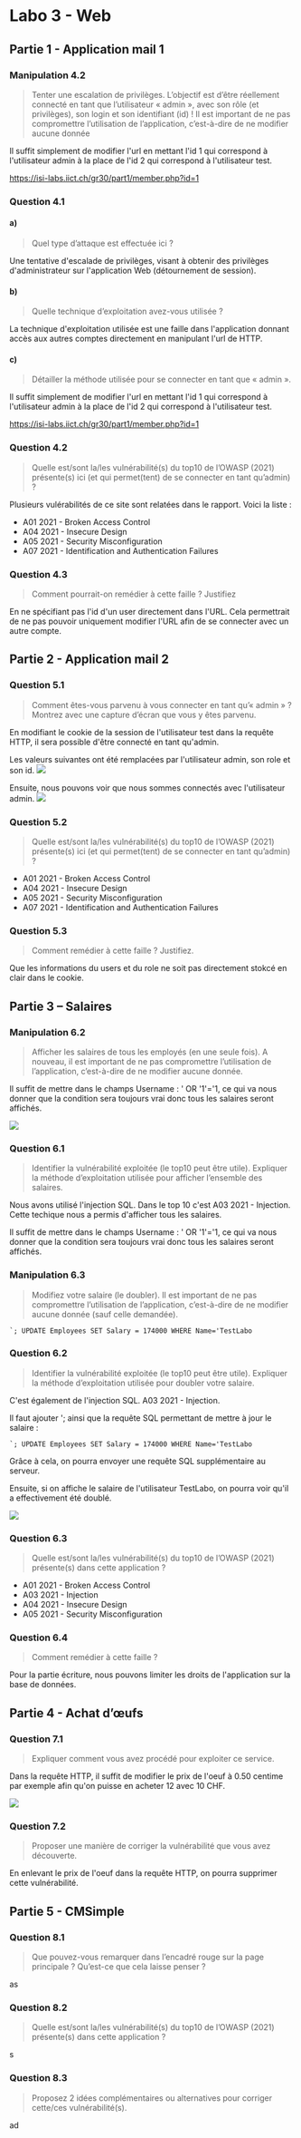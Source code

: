 # Labo 3 - Web

## Partie 1 - Application mail 1
### Manipulation 4.2
> Tenter une escalation de privilèges. L’objectif est d’être réellement connecté en tant
que l’utilisateur « admin », avec son rôle (et privilèges), son login et son identifiant
(id) !
Il est important de ne pas compromettre l’utilisation de l’application, c’est-à-dire de
ne modifier aucune donnée

Il suffit simplement de modifier l'url en mettant l'id 1 qui correspond à l'utilisateur admin à la place de l'id 2 qui correspond à l'utilisateur test.

https://isi-labs.iict.ch/gr30/part1/member.php?id=1

### Question 4.1
#### a) 
> Quel type d’attaque est effectuée ici ?

Une tentative d'escalade de privilèges, visant à obtenir des privilèges d'administrateur sur l'application Web (détournement de session).

#### b)
> Quelle technique d’exploitation avez-vous utilisée ?

La technique d'exploitation utilisée est une faille dans l'application donnant accès aux autres comptes directement en manipulant l'url de HTTP.

#### c)
> Détailler la méthode utilisée pour se connecter en tant que « admin ».

Il suffit simplement de modifier l'url en mettant l'id 1 qui correspond à l'utilisateur admin à la place de l'id 2 qui correspond à l'utilisateur test.

https://isi-labs.iict.ch/gr30/part1/member.php?id=1

### Question 4.2
> Quelle est/sont la/les vulnérabilité(s) du top10 de l’OWASP (2021) présente(s) ici (et
qui permet(tent) de se connecter en tant qu’admin) ?

Plusieurs vulérabilités de ce site sont relatées dans le rapport.
Voici la liste :
- A01 2021 - Broken Access Control
- A04 2021 - Insecure Design
- A05 2021 - Security Misconfiguration
- A07 2021 - Identification and Authentication Failures

### Question 4.3
> Comment pourrait-on remédier à cette faille ? Justifiez

En ne spécifiant pas l'id d'un user directement dans l'URL.
Cela permettrait de ne pas pouvoir uniquement modifier l'URL afin de se connecter avec un autre compte.

## Partie 2 - Application mail 2
### Question 5.1
> Comment êtes-vous parvenu à vous connecter en tant qu’« admin » ?
> Montrez avec une capture d’écran que vous y êtes parvenu.

En modifiant le cookie de la session de l'utilisateur test dans la requête HTTP, il sera possible d'être connecté en tant qu'admin.

Les valeurs suivantes ont été remplacées par l'utilisateur admin, son role et son id.
![](./img/Question_5.1_manip.png)

Ensuite, nous pouvons voir que nous sommes connectés avec l'utilisateur admin.
![](./img/Question_5.1_admin.png)

### Question 5.2
> Quelle est/sont la/les vulnérabilité(s) du top10 de l’OWASP (2021) présente(s) ici (et
> qui permet(tent) de se connecter en tant qu’admin) ?

- A01 2021 - Broken Access Control
- A04 2021 - Insecure Design
- A05 2021 - Security Misconfiguration
- A07 2021 - Identification and Authentication Failures

### Question 5.3
> Comment remédier à cette faille ? Justifiez.

Que les informations du users et du role ne soit pas directement stokcé en clair dans le cookie.

## Partie 3 – Salaires
### Manipulation 6.2
> Afficher les salaires de tous les employés (en une seule fois).
> A nouveau, il est important de ne pas compromettre l’utilisation de l’application,
> c’est-à-dire de ne modifier aucune donnée.

Il suffit de mettre dans le champs Username : ' OR '1'='1, ce qui va nous donner que la condition sera toujours vrai donc tous les salaires seront affichés.

![](./img/Question_6.2_manip.png)

### Question 6.1
> Identifier la vulnérabilité exploitée (le top10 peut être utile).
> Expliquer la méthode d’exploitation utilisée pour afficher l’ensemble des salaires.

Nous avons utilisé l'injection SQL.
Dans le top 10 c'est A03 2021 - Injection.
Cette techique nous a permis d'afficher tous les salaires.

Il suffit de mettre dans le champs Username : ' OR '1'='1, ce qui va nous donner que la condition sera toujours vrai donc tous les salaires seront affichés.

### Manipulation 6.3
> Modifiez votre salaire (le doubler).
Il est important de ne pas compromettre l’utilisation de l’application, c’est-à-dire de
ne modifier aucune donnée (sauf celle demandée).


```
`; UPDATE Employees SET Salary = 174000 WHERE Name='TestLabo
```

### Question 6.2
> Identifier la vulnérabilité exploitée (le top10 peut être utile).
> Expliquer la méthode d’exploitation utilisée pour doubler votre salaire.

C'est également de l'injection SQL.
A03 2021 - Injection.

Il faut ajouter '; ainsi que la requête SQL permettant de mettre à jour le salaire :

```
`; UPDATE Employees SET Salary = 174000 WHERE Name='TestLabo
```

Grâce à cela, on pourra envoyer une requête SQL supplémentaire au serveur.

Ensuite, si on affiche le salaire de l'utilisateur TestLabo, on pourra voir qu'il a effectivement été doublé.

![](./img/Question_6.2_result.png)

### Question 6.3
> Quelle est/sont la/les vulnérabilité(s) du top10 de l’OWASP (2021) présente(s) dans
cette application ?

- A01 2021 - Broken Access Control
- A03 2021 - Injection
- A04 2021 - Insecure Design
- A05 2021 - Security Misconfiguration

### Question 6.4
> Comment remédier à cette faille ?

Pour la partie écriture, nous pouvons limiter les droits de l'application sur la base de données.

## Partie 4 - Achat d’œufs
### Question 7.1
> Expliquer comment vous avez procédé pour exploiter ce service.

Dans la requête HTTP, il suffit de modifier le prix de l'oeuf à 0.50 centime par exemple afin qu'on puisse en acheter 12 avec 10 CHF.

![](./img/Manip_7.2.png)

### Question 7.2
> Proposer une manière de corriger la vulnérabilité que vous avez découverte.

En enlevant le prix de l'oeuf dans la requête HTTP, on pourra supprimer cette vulnérabilité.

## Partie 5 - CMSimple
### Question 8.1
> Que pouvez-vous remarquer dans l’encadré rouge sur la page principale ? Qu’est-ce
> que cela laisse penser ?

as

### Question 8.2
> Quelle est/sont la/les vulnérabilité(s) du top10 de l’OWASP (2021) présente(s) dans
> cette application ?

s

### Question 8.3 
> Proposez 2 idées complémentaires ou alternatives pour corriger cette/ces vulnérabilité(s).

ad
